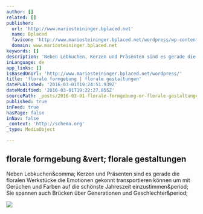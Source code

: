 ```yaml
---
author: []
related: []
publisher:
  url: 'http://www.mariosteininger.bplaced.net'
  name: Bplaced
  favicon: 'http://www.mariosteininger.bplaced.net/wordpress/wp-content/themes/blogum/images/favico.ico'
  domain: www.mariosteininger.bplaced.net
keywords: []
description: 'Neben Lebkuchen, Kerzen und Präsenten sind es gerade die floralen Werkstücke die Emotionen gekonnt transportieren können um mit Gerüchen und Farben auf die schönste Jahreszeit einzustimmen. Sie spannen auch Brücken über Generationen und Geschlechter.'
inLanguage: de
app_links: []
isBasedOnUrl: 'http://www.mariosteininger.bplaced.net/wordpress/'
title: 'florale formgebung | florale gestaltungen'
datePublished: '2016-03-01T19:24:51.939Z'
dateModified: '2016-03-01T19:22:27.855Z'
sourcePath: _posts/2016-03-01-florale-formgebung-or-florale-gestaltungen.md
published: true
inFeed: true
hasPage: false
inNav: false
_context: 'http://schema.org'
_type: MediaObject

---
```

<article style=""><h1>florale formgebung &amp;vert; florale gestaltungen</h1><p>Neben Lebkuchen&amp;comma; Kerzen und Präsenten sind es gerade die floralen Werkstücke die Emotionen gekonnt transportieren können um mit Gerüchen und Farben auf die schönste Jahreszeit einzustimmen&amp;period; Sie spannen auch Brücken über Generationen und Geschlechter&amp;period;</p><img src="http://www.mariosteininger.bplaced.net/wordpress/wp-content/uploads/2012/02/wchic01.jpg" /></article>